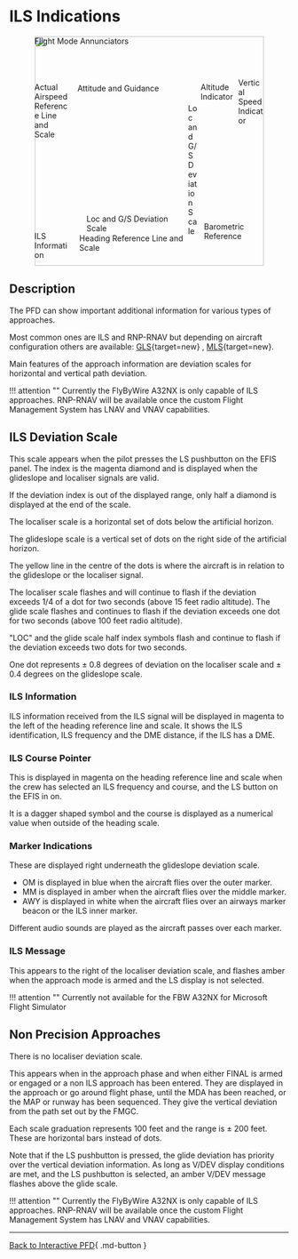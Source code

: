 <link rel="stylesheet" href="../../../../stylesheets/pfd-interactive.css">

# ILS Indications

<div style="position: relative; width: 413px; height: auto; margin-left: auto;  margin-right: auto;">
    <img src="/pilots-corner/assets/a32nx-briefing/pfd/pfd-small.png" style="width: 413px; height: auto;">
    <a href="/pilots-corner/a32nx-briefing/pfd/fma/">               <div class="imagemap"             style="position: absolute; left:     0%; top:     0%; width:   100%; height: 15.00%;"><span class="imagemapname">Flight Mode Annunciators</span></div></a>
    <a href="/pilots-corner/a32nx-briefing/pfd/altitude-indicator/"><div class="imagemap"             style="position: absolute; left: 72.60%; top: 20.00%; width: 16.00%; height: 58.00%;"><span class="imagemapname">Altitude Indicator</span></div></a>
    <a href="/pilots-corner/a32nx-briefing/pfd/vertical-speed/">    <div class="imagemap"             style="position: absolute; left: 89.00%; top: 18.15%; width: 11.00%; height: 64.20%;"><span class="imagemapname">Vertical Speed Indicator</span></div></a>
    <a href="/pilots-corner/a32nx-briefing/pfd/baro-ref/">          <div class="imagemap"             style="position: absolute; left: 74.04%; top: 81.00%; width: 19.44%; height:   5.8%;"><span class="imagemapname">Barometric Reference</span></div></a>
    <a href="/pilots-corner/a32nx-briefing/pfd/artificial-horizon/"><div class="imagemap"             style="position: absolute; left: 18.74%; top: 20.62%; width: 48.81%; height: 56.68%;"><span class="imagemapname">Attitude and Guidance</span></div></a>
    <a href="/pilots-corner/a32nx-briefing/pfd/speedtape/">         <div class="imagemap"             style="position: absolute; left:     0%; top: 20.17%; width: 15.35%; height: 57.86%;"><span class="imagemapname">Actual Airspeed Reference Line and Scale</span></div></a>
    <a href="/pilots-corner/a32nx-briefing/pfd/heading-ref/">       <div class="imagemap"             style="position: absolute; left: 19.58%; top: 86.09%; width: 47.48%; height: 12.17%;"><span class="imagemapname">Heading Reference Line and Scale</span></div></a>
    <a href="/pilots-corner/a32nx-briefing/pfd/ils-indicator/">     <div class="imagemap highlighted" style="position: absolute; left: 22.70%; top: 77.40%; width: 42.88%; height:  5.34%;"><span class="imagemapname">Loc and G/S Deviation Scale</span></div></a>
    <a href="/pilots-corner/a32nx-briefing/pfd/ils-indicator/">     <div class="imagemap highlighted" style="position: absolute; left: 67.10%; top: 29.41%; width:  4.01%; height: 41.10%;"><span class="imagemapname">Loc and G/S Deviation Scale</span></div></a>
    <a href="/pilots-corner/a32nx-briefing/pfd/ils-indicator/">     <div class="imagemap highlighted" style="position: absolute; left:     0%; top: 85.00%; width: 16.00%; height: 13.00%;"><span class="imagemapname">ILS Information</span></div></a>
</div>

## Description

The PFD can show important additional information for various types of approaches.

Most common ones are ILS and RNP-RNAV but depending on aircraft configuration others are available: [GLS](https://www.skybrary.aero/index.php/GBAS_Landing_System_(GLS)){target=new} , [MLS](https://en.wikipedia.org/wiki/Microwave_landing_system){target=new}.

Main features of the approach information are deviation scales for horizontal and vertical path deviation.

!!! attention ""
    Currently the FlyByWire A32NX is only capable of ILS approaches. RNP-RNAV will be available once the custom Flight Management System has LNAV and VNAV capabilities.

## ILS Deviation Scale

This scale appears when the pilot presses the LS pushbutton on the EFIS panel. The index is the magenta diamond and is displayed when the glideslope and localiser signals are valid.

If the deviation index is out of the displayed range, only half a diamond is displayed at the end of the scale.

The localiser scale is a horizontal set of dots below the artificial horizon.

The glideslope scale is a vertical set of dots on the right side of the artificial horizon.

The yellow line in the centre of the dots is where the aircraft is in relation to the glideslope or the localiser signal.

The localiser scale flashes and will continue to flash if the deviation exceeds 1/4 of a dot for two seconds (above 15 feet radio altitude). The glide scale flashes and continues to flash if the deviation exceeds one dot for two seconds (above 100 feet radio altitude).

"LOC" and the glide scale half index symbols flash and continue to flash if the deviation exceeds two dots for two seconds.

One dot represents ± 0.8 degrees of deviation on the localiser scale and ± 0.4 degrees on the glideslope scale.

### ILS Information

ILS information received from the ILS signal will be displayed in magenta to the left of the heading reference line and scale. It shows the ILS identification, ILS frequency and the DME distance, if the ILS has a DME.

### ILS Course Pointer

This is displayed in magenta on the heading reference line and scale when the crew has selected an ILS frequency and course, and the LS button on the EFIS in on.

It is a dagger shaped symbol and the course is displayed as a numerical value when outside of the heading scale.

### Marker Indications

These are displayed right underneath the glideslope deviation scale.

- OM is displayed in blue when the aircraft flies over the outer marker.
- MM is displayed in amber when the aircraft flies over the middle marker.
- AWY is displayed in white when the aircraft flies over an airways marker beacon or the ILS inner marker.

Different audio sounds are played as the aircraft passes over each marker.

### ILS Message

This appears to the right of the localiser deviation scale, and flashes amber when the approach mode is armed and the LS display is not selected.

!!! attention ""
    Currently not available for the FBW A32NX for Microsoft Flight Simulator

## Non Precision Approaches

There is no localiser deviation scale.

This appears when in the approach phase and when either FINAL is armed or engaged or a non ILS approach has been entered. They are displayed in the approach or go around flight phase, until the MDA has been reached, or the MAP or runway has been sequenced. They give the vertical deviation from the path set out by the FMGC.

Each scale graduation represents 100 feet and the range is ± 200 feet. These are horizontal bars instead of dots.

Note that if the LS pushbutton is pressed, the glide deviation has priority over the vertical deviation information. As long as V/DEV display conditions are met, and the LS pushbutton is selected, an amber V/DEV message flashes above the glide scale.

!!! attention ""
    Currently the FlyByWire A32NX is only capable of ILS approaches. RNP-RNAV will be available once the custom Flight Management System has LNAV and VNAV capabilities.

---
[Back to Interactive PFD](index.md){ .md-button }
